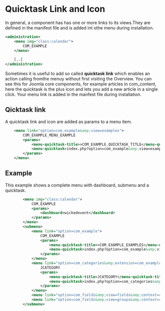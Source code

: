 Quicktask Link and Icon
=======================

In general, a component has has one or more links to its views.They are defined in the manifest file and is added int othe menu during installation.

```xml title="A link to your component "
<administration>
	<menu img="class:calendar">
		COM_EXAMPLE
	</menu>
	
	[..]
</administration>
```
Sometimes it is useful to add so called <strong>quicktask link</strong> which enables an action calling fromthe menuy without first visiting the Overview.
You can see this for Joomla core components, for example articles in com_content, here the quicktask is the plus icon and lets you add a new article in a single click.
Your menu link is added in the manfest file during installation.

## Qicktask link

A quicktask link and icon are added as params to a menu item.

```xml title="Qicktask Link and icon"
	<menu link="option=com_example&amp;view=examples">
		COM_EXAMPLE_MENU_EXAMPLE
		<params>
			<menu-quicktask-title>>COM_EXAMPLE_QUICKTASK_TITLE</menu-quicktask-title>
			<menu-quicktask>index.php?option=com_example&amp;view=example&amp;layout=edit</menu-quicktask>
		</params>
	</menu>

```

## Example 

This example shows a complete menu with dashboard, submenu and a quicktask.

```xml
		<menu img="class:calendar">
			COM_EXAMPLE
			<params>
				<dashboard>wickedevent</dashboard>
			</params>
		</menu>
		<submenu>
			<menu link="option=com_example">
				COM_EXAMPLE
				<params>
					<menu-quicktask-title>>COM_EXAMPLE_EXAMPLES</menu-quicktask-title>
					<menu-quicktask>index.php?option=com_example&amp;view=example&amp;layout=edit</menu-quicktask>
				</params>
			</menu>
			<menu link="option=com_categories&amp;extension=com_example">
				JCATEGORY
				<params>
					<menu-quicktask-title>JCATEGORY</menu-quicktask-title>
					<menu-quicktask>index.php?option=com_categories&amp;view=category&amp;layout=edit&amp;extension=com_example</menu-quicktask>
				</params>
			</menu>
			<menu link="option=com_fields&amp;view=fields&amp;context=com_example,example">Felder</menu>
			<menu link="option=com_fields&amp;view=groups&amp;context=com_example,example">Feldgruppen</menu>
		</submenu>

```
